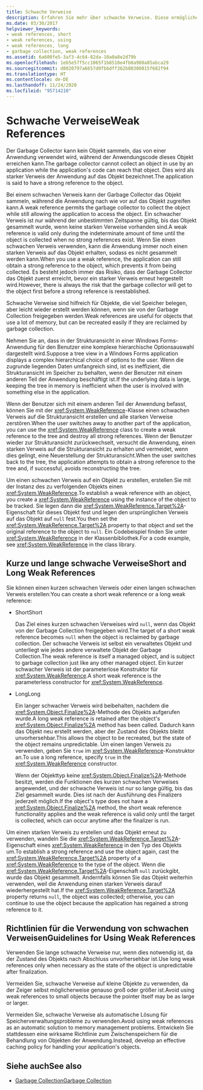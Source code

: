 ```yaml
---
title: Schwache Verweise
description: Erfahren Sie mehr über schwache Verweise. Diese ermöglichen es dem Garbage Collector von .NET, eine Garbage Collection für ein Objekt durchzuführen, während die Anwendung weiterhin auf dieses Objekt zugreifen kann.
ms.date: 03/30/2017
helpviewer_keywords:
- weak references, short
- weak references, using
- weak references, long
- garbage collection, weak references
ms.assetid: 6a600fe5-3af3-4c64-82da-10a0a8e2d79b
ms.openlocfilehash: 1eb5e57f5cc1065f1b8510e4fb0a980a85abca29
ms.sourcegitcommit: d8020797a6657d0fbbdff362b80300815f682f94
ms.translationtype: HT
ms.contentlocale: de-DE
ms.lasthandoff: 11/24/2020
ms.locfileid: "95714210"
---
```

# <a name="weak-references"></a><span data-ttu-id="8ab52-103">Schwache Verweise</span><span class="sxs-lookup"><span data-stu-id="8ab52-103">Weak References</span></span>

<span data-ttu-id="8ab52-104">Der Garbage Collector kann kein Objekt sammeln, das von einer Anwendung verwendet wird, während der Anwendungscode dieses Objekt erreichen kann.</span><span class="sxs-lookup"><span data-stu-id="8ab52-104">The garbage collector cannot collect an object in use by an application while the application's code can reach that object.</span></span> <span data-ttu-id="8ab52-105">Dies wird als starker Verweis der Anwendung auf das Objekt bezeichnet.</span><span class="sxs-lookup"><span data-stu-id="8ab52-105">The application is said to have a strong reference to the object.</span></span>  
  
 <span data-ttu-id="8ab52-106">Bei einem schwachen Verweis kann der Garbage Collector das Objekt sammeln, während die Anwendung nach wie vor auf das Objekt zugreifen kann.</span><span class="sxs-lookup"><span data-stu-id="8ab52-106">A weak reference permits the garbage collector to collect the object while still allowing the application to access the object.</span></span> <span data-ttu-id="8ab52-107">Ein schwacher Verweis ist nur während der unbestimmten Zeitspanne gültig, bis das Objekt gesammelt wurde, wenn keine starken Verweise vorhanden sind.</span><span class="sxs-lookup"><span data-stu-id="8ab52-107">A weak reference is valid only during the indeterminate amount of time until the object is collected when no strong references exist.</span></span> <span data-ttu-id="8ab52-108">Wenn Sie einen schwachen Verweis verwenden, kann die Anwendung immer noch einen starken Verweis auf das Objekt erhalten, sodass es nicht gesammelt werden kann.</span><span class="sxs-lookup"><span data-stu-id="8ab52-108">When you use a weak reference, the application can still obtain a strong reference to the object, which prevents it from being collected.</span></span> <span data-ttu-id="8ab52-109">Es besteht jedoch immer das Risiko, dass der Garbage Collector das Objekt zuerst erreicht, bevor ein starker Verweis erneut hergestellt wird.</span><span class="sxs-lookup"><span data-stu-id="8ab52-109">However, there is always the risk that the garbage collector will get to the object first before a strong reference is reestablished.</span></span>  
  
 <span data-ttu-id="8ab52-110">Schwache Verweise sind hilfreich für Objekte, die viel Speicher belegen, aber leicht wieder erstellt werden können, wenn sie von der Garbage Collection freigegeben werden.</span><span class="sxs-lookup"><span data-stu-id="8ab52-110">Weak references are useful for objects that use a lot of memory, but can be recreated easily if they are reclaimed by garbage collection.</span></span>  
  
 <span data-ttu-id="8ab52-111">Nehmen Sie an, dass in der Strukturansicht in einer Windows Forms-Anwendung für den Benutzer eine komplexe hierarchische Optionsauswahl dargestellt wird.</span><span class="sxs-lookup"><span data-stu-id="8ab52-111">Suppose a tree view in a Windows Forms application displays a complex hierarchical choice of options to the user.</span></span> <span data-ttu-id="8ab52-112">Wenn die zugrunde liegenden Daten umfangreich sind, ist es ineffizient, die Strukturansicht im Speicher zu behalten, wenn der Benutzer mit einem anderen Teil der Anwendung beschäftigt ist.</span><span class="sxs-lookup"><span data-stu-id="8ab52-112">If the underlying data is large, keeping the tree in memory is inefficient when the user is involved with something else in the application.</span></span>  
  
 <span data-ttu-id="8ab52-113">Wenn der Benutzer sich mit einem anderen Teil der Anwendung befasst, können Sie mit der <xref:System.WeakReference>-Klasse einen schwachen Verweis auf die Strukturansicht erstellen und alle starken Verweise zerstören.</span><span class="sxs-lookup"><span data-stu-id="8ab52-113">When the user switches away to another part of the application, you can use the <xref:System.WeakReference> class to create a weak reference to the tree and destroy all strong references.</span></span> <span data-ttu-id="8ab52-114">Wenn der Benutzer wieder zur Strukturansicht zurückwechselt, versucht die Anwendung, einen starken Verweis auf die Strukturansicht zu erhalten und vermeidet, wenn dies gelingt, eine Neuerstellung der Strukturansicht.</span><span class="sxs-lookup"><span data-stu-id="8ab52-114">When the user switches back to the tree, the application attempts to obtain a strong reference to the tree and, if successful, avoids reconstructing the tree.</span></span>  
  
 <span data-ttu-id="8ab52-115">Um einen schwachen Verweis auf ein Objekt zu erstellen, erstellen Sie mit der Instanz des zu verfolgenden Objekts einen <xref:System.WeakReference>.</span><span class="sxs-lookup"><span data-stu-id="8ab52-115">To establish a weak reference with an object, you create a <xref:System.WeakReference> using the instance of the object to be tracked.</span></span> <span data-ttu-id="8ab52-116">Sie legen dann die <xref:System.WeakReference.Target%2A>-Eigenschaft für dieses Objekt fest und legen den ursprünglichen Verweis auf das Objekt auf `null` fest.</span><span class="sxs-lookup"><span data-stu-id="8ab52-116">You then set the <xref:System.WeakReference.Target%2A> property to that object and set the original reference to the object to `null`.</span></span> <span data-ttu-id="8ab52-117">Ein Codebeispiel finden Sie unter <xref:System.WeakReference> in der Klassenbibliothek.</span><span class="sxs-lookup"><span data-stu-id="8ab52-117">For a code example, see <xref:System.WeakReference> in the class library.</span></span>  
  
## <a name="short-and-long-weak-references"></a><span data-ttu-id="8ab52-118">Kurze und lange schwache Verweise</span><span class="sxs-lookup"><span data-stu-id="8ab52-118">Short and Long Weak References</span></span>  

 <span data-ttu-id="8ab52-119">Sie können einen kurzen schwachen Verweis oder einen langen schwachen Verweis erstellen:</span><span class="sxs-lookup"><span data-stu-id="8ab52-119">You can create a short weak reference or a long weak reference:</span></span>  
  
- <span data-ttu-id="8ab52-120">Short</span><span class="sxs-lookup"><span data-stu-id="8ab52-120">Short</span></span>  
  
     <span data-ttu-id="8ab52-121">Das Ziel eines kurzen schwachen Verweises wird `null`, wenn das Objekt von der Garbage Collection freigegeben wird.</span><span class="sxs-lookup"><span data-stu-id="8ab52-121">The target of a short weak reference becomes `null` when the object is reclaimed by garbage collection.</span></span> <span data-ttu-id="8ab52-122">Der schwache Verweis ist selbst ein verwaltetes Objekt und unterliegt wie jedes andere verwaltete Objekt der Garbage Collection.</span><span class="sxs-lookup"><span data-stu-id="8ab52-122">The weak reference is itself a managed object, and is subject to garbage collection just like any other managed object.</span></span>  <span data-ttu-id="8ab52-123">Ein kurzer schwacher Verweis ist der parameterlose Konstruktor für <xref:System.WeakReference>.</span><span class="sxs-lookup"><span data-stu-id="8ab52-123">A short weak reference is the parameterless constructor for <xref:System.WeakReference>.</span></span>  
  
- <span data-ttu-id="8ab52-124">Long</span><span class="sxs-lookup"><span data-stu-id="8ab52-124">Long</span></span>  
  
     <span data-ttu-id="8ab52-125">Ein langer schwacher Verweis wird beibehalten, nachdem die <xref:System.Object.Finalize%2A>-Methode des Objekts aufgerufen wurde.</span><span class="sxs-lookup"><span data-stu-id="8ab52-125">A long weak reference is retained after the object's <xref:System.Object.Finalize%2A> method has been called.</span></span> <span data-ttu-id="8ab52-126">Dadurch kann das Objekt neu erstellt werden, aber der Zustand des Objekts bleibt unvorhersehbar.</span><span class="sxs-lookup"><span data-stu-id="8ab52-126">This allows the object to be recreated, but the state of the object remains unpredictable.</span></span> <span data-ttu-id="8ab52-127">Um einen langen Verweis zu verwenden, geben Sie `true` im <xref:System.WeakReference>-Konstruktor an.</span><span class="sxs-lookup"><span data-stu-id="8ab52-127">To use a long reference, specify `true` in the <xref:System.WeakReference> constructor.</span></span>  
  
     <span data-ttu-id="8ab52-128">Wenn der Objekttyp keine <xref:System.Object.Finalize%2A>-Methode besitzt, werden die Funktionen des kurzen schwachen Verweises angewendet, und der schwache Verweis ist nur so lange gültig, bis das Ziel gesammelt wurde. Dies ist nach der Ausführung des Finalizers jederzeit möglich.</span><span class="sxs-lookup"><span data-stu-id="8ab52-128">If the object's type does not have a <xref:System.Object.Finalize%2A> method, the short weak reference functionality applies and the weak reference is valid only until the target is collected, which can occur anytime after the finalizer is run.</span></span>  
  
 <span data-ttu-id="8ab52-129">Um einen starken Verweis zu erstellen und das Objekt erneut zu verwenden, wandeln Sie die <xref:System.WeakReference.Target%2A>-Eigenschaft eines <xref:System.WeakReference> in den Typ des Objekts um.</span><span class="sxs-lookup"><span data-stu-id="8ab52-129">To establish a strong reference and use the object again, cast the <xref:System.WeakReference.Target%2A> property of a <xref:System.WeakReference> to the type of the object.</span></span> <span data-ttu-id="8ab52-130">Wenn die <xref:System.WeakReference.Target%2A>-Eigenschaft `null` zurückgibt, wurde das Objekt gesammelt. Andernfalls können Sie das Objekt weiterhin verwenden, weil die Anwendung einen starken Verweis darauf wiederhergestellt hat.</span><span class="sxs-lookup"><span data-stu-id="8ab52-130">If the <xref:System.WeakReference.Target%2A> property returns `null`, the object was collected; otherwise, you can continue to use the object because the application has regained a strong reference to it.</span></span>  
  
## <a name="guidelines-for-using-weak-references"></a><span data-ttu-id="8ab52-131">Richtlinien für die Verwendung von schwachen Verweisen</span><span class="sxs-lookup"><span data-stu-id="8ab52-131">Guidelines for Using Weak References</span></span>  

 <span data-ttu-id="8ab52-132">Verwenden Sie lange schwache Verweise nur, wenn dies notwendig ist, da der Zustand des Objekts nach Abschluss unvorhersehbar ist.</span><span class="sxs-lookup"><span data-stu-id="8ab52-132">Use long weak references only when necessary as the state of the object is unpredictable after finalization.</span></span>  
  
 <span data-ttu-id="8ab52-133">Vermeiden Sie, schwache Verweise auf kleine Objekte zu verwenden, da der Zeiger selbst möglicherweise genauso groß oder größer ist.</span><span class="sxs-lookup"><span data-stu-id="8ab52-133">Avoid using weak references to small objects because the pointer itself may be as large or larger.</span></span>  
  
 <span data-ttu-id="8ab52-134">Vermeiden Sie, schwache Verweise als automatische Lösung für Speicherverwaltungsprobleme zu verwenden.</span><span class="sxs-lookup"><span data-stu-id="8ab52-134">Avoid using weak references as an automatic solution to memory management problems.</span></span> <span data-ttu-id="8ab52-135">Entwickeln Sie stattdessen eine wirksame Richtlinie zum Zwischenspeichern für die Behandlung von Objekten der Anwendung.</span><span class="sxs-lookup"><span data-stu-id="8ab52-135">Instead, develop an effective caching policy for handling your application's objects.</span></span>  
  
## <a name="see-also"></a><span data-ttu-id="8ab52-136">Siehe auch</span><span class="sxs-lookup"><span data-stu-id="8ab52-136">See also</span></span>

- [<span data-ttu-id="8ab52-137">Garbage Collection</span><span class="sxs-lookup"><span data-stu-id="8ab52-137">Garbage Collection</span></span>](index.md)
